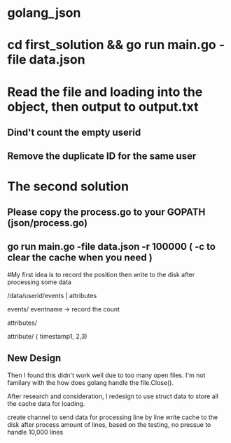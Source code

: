 # golang_json

# cd first_solution && go run main.go -file data.json

# Read the file and loading into the object, then output to output.txt 

## Dind't count the empty userid
## Remove the duplicate ID for the same user 


# The second solution 

## Please copy the process.go to your **GOPATH** (json/process.go)
## go run main.go -file data.json -r 100000  ( -c to clear the cache when you need )



#My first idea is to record the position then write to the disk after processing some data 

/data/userid/events | attributes  

events/
eventname -> record the count 


attributes/

attribute/ { timestamp1, 2,3) 


## New Design


Then I found this didn't work well due to too many open files. I'm not familary with the how does golang handle the file.Close(). 


After research and consideration, I redesign to use struct data to store all the cache data for loading. 

create channel to send data for processing line by line
write cache to the disk after process amount of lines, based on the testing, no pressue to handle 10,000 lines




